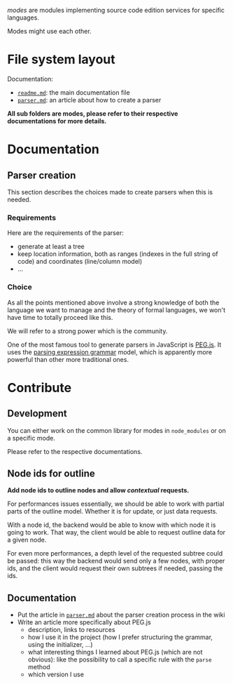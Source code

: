 _modes_ are modules implementing source code edition services for specific languages.

Modes might use each other.





# File system layout

Documentation: 

- [`readme.md`](./readme.md): the main documentation file
- [`parser.md`](./parser.md): an article about how to create a parser

__All sub folders are modes, please refer to their respective documentations for more details.__





# Documentation





## Parser creation

This section describes the choices made to create parsers when this is needed.

### Requirements

Here are the requirements of the parser:

- generate at least a tree
- keep location information, both as ranges (indexes in the full string of code) and coordinates (line/column model)
- ...

### Choice

As all the points mentioned above involve a strong knowledge of both the language we want to manage and the theory of formal languages, we won't have time to totally proceed like this.

We will refer to a strong power which is the community.

One of the most famous tool to generate parsers in JavaScript is [PEG.js](http://pegjs.majda.cz/). It uses the [parsing expression grammar](http://en.wikipedia.org/wiki/Parsing_expression_grammar) model, which is apparently more powerful than other more traditional ones.





# Contribute

## Development

You can either work on the common library for modes in `node_modules` or on a specific mode.

Please refer to the respective documentations.

## Node ids for outline

__Add node ids to outline nodes and allow _contextual_ requests.__

For performances issues essentially, we should be able to work with partial parts of the outline model. Whether it is for update, or just data requests.

With a node id, the backend would be able to know with which node it is going to work. That way, the client would be able to request outline data for a given node.

For even more performances, a depth level of the requested subtree could be passed: this way the backend would send only a few nodes, with proper ids, and the client would request their own subtrees if needed, passing the ids.

## Documentation

- Put the article in [`parser.md`](./parser.md) about the parser creation process in the wiki
- Write an article more specifically about PEG.js
	- description, links to resources
	- how I use it in the project (how I prefer structuring the grammar, using the initializer, ...)
	- what interesting things I learned about PEG.js (which are not obvious): like the possibility to call a specific rule with the `parse` method
	- which version I use
